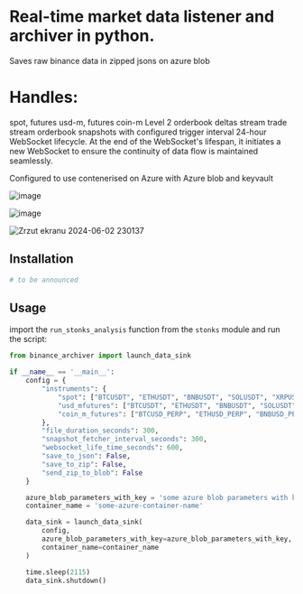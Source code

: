 # Real-time market data listener and archiver in python. 
Saves raw binance data in zipped jsons on azure blob

# Handles: 
spot, futures usd-m, futures coin-m
Level 2 orderbook deltas stream
trade stream
orderbook snapshots with configured trigger interval 
24-hour WebSocket lifecycle. At the end of the WebSocket's lifespan, it initiates a new WebSocket to ensure the continuity of data flow is maintained seamlessly.

Configured to use contenerised on Azure with Azure blob and keyvault

![image](https://github.com/user-attachments/assets/a9461c8d-b5a7-43de-b1cc-96ef5df72f40)

![image](https://github.com/user-attachments/assets/93a9cece-21fd-406c-8555-fbb774188265)

![Zrzut ekranu 2024-06-02 230137](https://github.com/DanielLasota/Binance-Archiver/assets/127039319/b400f859-60ef-4995-936d-d68ecab82ddf)



## Installation

```bash
# to be announced
```

## Usage

import the `run_stonks_analysis` function from the `stonks` module and run the script:

```python
from binance_archiver import launch_data_sink

if __name__ == '__main__':
    config = {
        "instruments": {
            "spot": ["BTCUSDT", "ETHUSDT", "BNBUSDT", "SOLUSDT", "XRPUSDT", "DOTUSDT"],
            "usd_mfutures": ["BTCUSDT", "ETHUSDT", "BNBUSDT", "SOLUSDT", "XRPUSDT", "DOTUSDT"],
            "coin_m_futures": ["BTCUSD_PERP", "ETHUSD_PERP", "BNBUSD_PERP", "SOLUSD_PERP", "XRPUSD_PERP", "DOTUSD_PERP"]
        },
        "file_duration_seconds": 300,
        "snapshot_fetcher_interval_seconds": 300,
        "websocket_life_time_seconds": 600,
        "save_to_json": False,
        "save_to_zip": False,
        "send_zip_to_blob": False
    }

    azure_blob_parameters_with_key = 'some azure blob parameters with key'
    container_name = 'some-azure-container-name'

    data_sink = launch_data_sink(
        config,
        azure_blob_parameters_with_key=azure_blob_parameters_with_key,
        container_name=container_name
    )

    time.sleep(2115)
    data_sink.shutdown()

```
